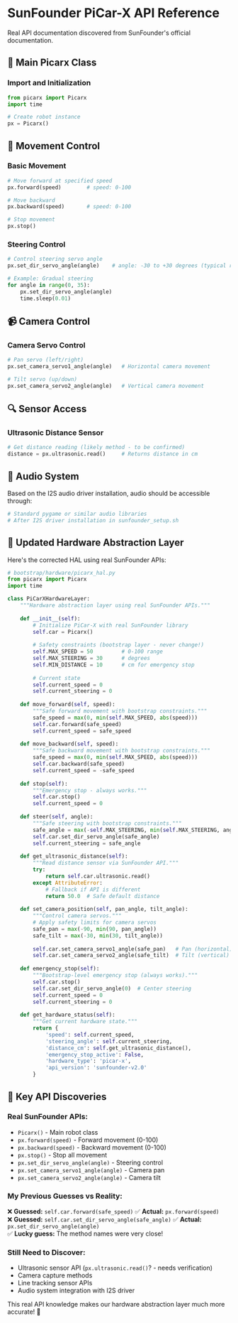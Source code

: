 # SunFounder PiCar-X API Reference

Real API documentation discovered from SunFounder's official documentation.

## 🤖 Main Picarx Class

### Import and Initialization
```python
from picarx import Picarx
import time

# Create robot instance
px = Picarx()
```

## 🚗 Movement Control

### Basic Movement
```python
# Move forward at specified speed
px.forward(speed)        # speed: 0-100

# Move backward
px.backward(speed)       # speed: 0-100  

# Stop movement
px.stop()
```

### Steering Control
```python
# Control steering servo angle
px.set_dir_servo_angle(angle)    # angle: -30 to +30 degrees (typical range)

# Example: Gradual steering
for angle in range(0, 35):
    px.set_dir_servo_angle(angle)
    time.sleep(0.01)
```

## 📹 Camera Control

### Camera Servo Control
```python
# Pan servo (left/right)
px.set_camera_servo1_angle(angle)   # Horizontal camera movement

# Tilt servo (up/down)  
px.set_camera_servo2_angle(angle)   # Vertical camera movement
```

## 🔍 Sensor Access

### Ultrasonic Distance Sensor
```python
# Get distance reading (likely method - to be confirmed)
distance = px.ultrasonic.read()     # Returns distance in cm
```

## 🎵 Audio System

Based on the I2S audio driver installation, audio should be accessible through:
```python
# Standard pygame or similar audio libraries
# After I2S driver installation in sunfounder_setup.sh
```

## 🔧 Updated Hardware Abstraction Layer

Here's the corrected HAL using real SunFounder APIs:

```python
# bootstrap/hardware/picarx_hal.py
from picarx import Picarx
import time

class PiCarXHardwareLayer:
    """Hardware abstraction layer using real SunFounder APIs."""
    
    def __init__(self):
        # Initialize PiCar-X with real SunFounder library
        self.car = Picarx()
        
        # Safety constraints (bootstrap layer - never change!)
        self.MAX_SPEED = 50         # 0-100 range
        self.MAX_STEERING = 30      # degrees
        self.MIN_DISTANCE = 10      # cm for emergency stop
        
        # Current state
        self.current_speed = 0
        self.current_steering = 0
        
    def move_forward(self, speed):
        """Safe forward movement with bootstrap constraints."""
        safe_speed = max(0, min(self.MAX_SPEED, abs(speed)))
        self.car.forward(safe_speed)
        self.current_speed = safe_speed
    
    def move_backward(self, speed):
        """Safe backward movement with bootstrap constraints.""" 
        safe_speed = max(0, min(self.MAX_SPEED, abs(speed)))
        self.car.backward(safe_speed)
        self.current_speed = -safe_speed
    
    def stop(self):
        """Emergency stop - always works."""
        self.car.stop()
        self.current_speed = 0
    
    def steer(self, angle):
        """Safe steering with bootstrap constraints."""
        safe_angle = max(-self.MAX_STEERING, min(self.MAX_STEERING, angle))
        self.car.set_dir_servo_angle(safe_angle)
        self.current_steering = safe_angle
    
    def get_ultrasonic_distance(self):
        """Read distance sensor via SunFounder API."""
        try:
            return self.car.ultrasonic.read()
        except AttributeError:
            # Fallback if API is different
            return 50.0  # Safe default distance
    
    def set_camera_position(self, pan_angle, tilt_angle):
        """Control camera servos."""
        # Apply safety limits for camera servos
        safe_pan = max(-90, min(90, pan_angle))
        safe_tilt = max(-30, min(30, tilt_angle))
        
        self.car.set_camera_servo1_angle(safe_pan)   # Pan (horizontal)
        self.car.set_camera_servo2_angle(safe_tilt)  # Tilt (vertical)
    
    def emergency_stop(self):
        """Bootstrap-level emergency stop (always works)."""
        self.car.stop()
        self.car.set_dir_servo_angle(0)  # Center steering
        self.current_speed = 0
        self.current_steering = 0
    
    def get_hardware_status(self):
        """Get current hardware state."""
        return {
            'speed': self.current_speed,
            'steering_angle': self.current_steering,
            'distance_cm': self.get_ultrasonic_distance(),
            'emergency_stop_active': False,
            'hardware_type': 'picar-x',
            'api_version': 'sunfounder-v2.0'
        }
```

## 🎯 Key API Discoveries

### **Real SunFounder APIs:**
- `Picarx()` - Main robot class
- `px.forward(speed)` - Forward movement (0-100)
- `px.backward(speed)` - Backward movement (0-100)
- `px.stop()` - Stop all movement
- `px.set_dir_servo_angle(angle)` - Steering control
- `px.set_camera_servo1_angle(angle)` - Camera pan
- `px.set_camera_servo2_angle(angle)` - Camera tilt

### **My Previous Guesses vs Reality:**
❌ **Guessed:** `self.car.forward(safe_speed)` ✅ **Actual:** `px.forward(speed)`  
❌ **Guessed:** `self.car.set_dir_servo_angle(safe_angle)` ✅ **Actual:** `px.set_dir_servo_angle(angle)`  
✅ **Lucky guess:** The method names were very close!

### **Still Need to Discover:**
- Ultrasonic sensor API (`px.ultrasonic.read()`? - needs verification)
- Camera capture methods
- Line tracking sensor APIs
- Audio system integration with I2S driver

This real API knowledge makes our hardware abstraction layer much more accurate! 🎯